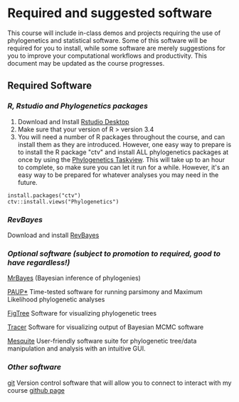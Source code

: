 # Required and suggested software
This course will include in-class demos and projects requiring the use of phylogenetics and statistical software. Some of this software will be required for you to install, while some software are merely suggestions for you to improve your computational workflows and productivity. This document may be updated as the course progresses.

## Required Software
### _R, Rstudio and Phylogenetics packages_
1. Download and Install [Rstudio Desktop](https://www.rstudio.com/products/rstudio/#Desktop)
2. Make sure that your version of R > version 3.4
3. You will need a number of R packages throughout the course, and can install them as they are introduced. However, one easy way to prepare is to install the R package "ctv" and install ALL phylogenetics packages at once by using the [Phylogenetics Taskview](https://cran.r-project.org/web/views/Phylogenetics.html). This will take up to an hour to complete, so make sure you can let it run for a while. However, it's an easy way to be prepared for whatever analyses you may need in the future. 
```
install.packages("ctv")
ctv::install.views("Phylogenetics")
```
### _RevBayes_
Download and install [RevBayes](https://revbayes.github.io/software.html)

### _Optional software (subject to promotion to required, good to have regardless!)_
[MrBayes](http://mrbayes.sourceforge.net/download.php) (Bayesian inference of phylogenies)

[PAUP*](http://phylosolutions.com/paup-test/) Time-tested software for running parsimony and Maximum Likelihood phylogenetic analyses

[FigTree](http://tree.bio.ed.ac.uk/software/figtree/) Software for visualizing phylogenetic trees

[Tracer](http://tree.bio.ed.ac.uk/software/tracer/) Software for visualizing output of Bayesian MCMC software

[Mesquite](https://www.mesquiteproject.org/) User-friendly software suite for phylogenetic tree/data manipulation and analysis with an intuitive GUI. 

### _Other software_
[git](https://gist.github.com/derhuerst/1b15ff4652a867391f03) Version control software that will allow you to connect to interact with my course [github page](https://github.com/uyedaj/macrophy_course)



